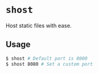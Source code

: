 # `shost`

Host static files with ease.

## Usage

```sh
$ shost # Default port is 8000
$ shost 8080 # Set a custom port
```
